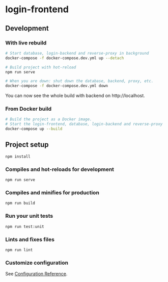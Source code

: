 # login-frontend

## Development

### With live rebuild

```bash
# Start database, login-backend and reverse-proxy in background
docker-compose -f docker-compose.dev.yml up --detach

# Build project with hot-reload
npm run serve

# When you are down: shut down the database, backend, proxy, etc.
docker-compose -f docker-compose.dev.yml down
```

You can now see the whole build with backend on http://localhost.

### From Docker build

```bash
# Build the project as a Docker image.
# Start the login-frontend, database, login-backend and reverse-proxy
docker-compose up --build
```

## Project setup
```
npm install
```

### Compiles and hot-reloads for development
```
npm run serve
```

### Compiles and minifies for production
```
npm run build
```

### Run your unit tests
```
npm run test:unit
```

### Lints and fixes files
```
npm run lint
```

### Customize configuration
See [Configuration Reference](https://cli.vuejs.org/config/).
